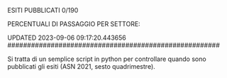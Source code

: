 ESITI PUBBLICATI 0/190 

PERCENTUALI DI PASSAGGIO PER SETTORE:

UPDATED 2023-09-06 09:17:20.443656
###################################################### 

Si tratta di un semplice script in python per controllare quando sono pubblicati gli esiti (ASN 2021, sesto quadrimestre).


